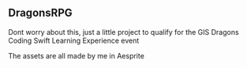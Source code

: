 ## DragonsRPG

Dont worry about this, just a little project to qualify for the GIS Dragons Coding Swift Learning Experience event

The assets are all made by me in Aesprite 